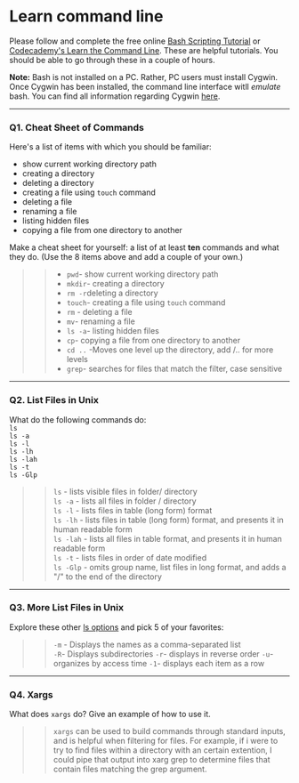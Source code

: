 # Learn command line

Please follow and complete the free online [Bash Scripting Tutorial](https://ryanstutorials.net/bash-scripting-tutorial/) or [Codecademy's Learn the Command Line](https://www.codecademy.com/learn/learn-the-command-line). These are helpful tutorials. You should be able to go through these in a couple of hours.

**Note:** Bash is not installed on a PC. Rather, PC users must install Cygwin. Once Cygwin has been installed, the command line interface witll _emulate_ bash. You can find all information regarding Cygwin [here](https://www.cygwin.com/).

---

### Q1.  Cheat Sheet of Commands  

Here's a list of items with which you should be familiar:  
* show current working directory path
* creating a directory
* deleting a directory
* creating a file using `touch` command
* deleting a file
* renaming a file
* listing hidden files
* copying a file from one directory to another

Make a cheat sheet for yourself: a list of at least **ten** commands and what they do.  (Use the 8 items above and add a couple of your own.)  

> >* `pwd`- show current working directory path
> >* `mkdir`- creating a directory
> >* `rm -r`deleting a directory
> >* `touch`- creating a file using `touch` command
> >* `rm` - deleting a file
> >* `mv`- renaming a file
> >* `ls -a`- listing hidden files
> >* `cp`- copying a file from one directory to another
> >* `cd ..` -Moves one level up the directory, add /.. for more levels
> >* `grep`- searches for files that match the filter, case sensitive


---

### Q2.  List Files in Unix   

What do the following commands do:  
`ls`  
`ls -a`  
`ls -l`  
`ls -lh`  
`ls -lah`  
`ls -t`  
`ls -Glp`  

> > `ls`  - lists visible files in folder/ directory  
`ls -a`  - lists all files in folder / directory  
`ls -l`  - lists files in table (long form) format  
`ls -lh` - lists files in table (long form) format, and presents it in human readable form  
`ls -lah` - lists all files in table format, and presents it in human readable form  
`ls -t`  - lists files in order of date modified  
`ls -Glp`  - omits group name, list files in long format, and adds a "/" to the end of the directory


---

### Q3.  More List Files in Unix  

Explore these other [ls options](http://www.techonthenet.com/unix/basic/ls.php) and pick 5 of your favorites:

> > `-m` - Displays the names as a comma-separated list  
`-R`- Displays subdirectories
`-r`- displays in reverse order
`-u`- organizes by access time
`-1`- displays each item as a row

---

### Q4.  Xargs   

What does `xargs` do? Give an example of how to use it.

> > `xargs` can be used to build commands through standard inputs, and is helpful when filtering for files. For example, if i were to try to find files within a directory with an certain extention, I could pipe that output into xarg grep to determine files that contain files matching the grep argument.

 

